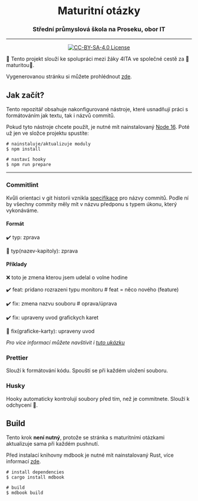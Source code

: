 <h1 align="center">Maturitní otázky</h1>
<h3 align="center">Střední průmyslová škola na Proseku, obor IT</h3>

---

<p align="center">
  <a href="https://github.com/iTzBoboCz/maturitni-otazky">
    <img alt="CC-BY-SA-4.0 License" src="https://img.shields.io/github/license/iTzBoboCz/maturitni-otazky"/>
  </a>
</p>

:rocket: Tento projekt slouží ke spolupráci mezi žáky 4ITA ve společné cestě za :hear_no_evil:maturitou:hear_no_evil:.

Vygenerovanou stránku si můžete prohlédnout [zde](https://itzbobocz.github.io/maturitni-otazky/).

## Jak začít?

Tento repozitář obsahuje nakonfigurované nástroje, které usnadňují práci s formátováním jak textu, tak i názvů commitů.

Pokud tyto nástroje chcete použít, je nutné mít nainstalovaný [Node 16](https://nodejs.org).
Poté už jen ve složce projektu spustíte:

```
# nainstaluje/aktualizuje moduly
$ npm install

# nastaví hooky
$ npm run prepare
```

---

### Commitlint

Kvůli orientaci v git historii vznikla [specifikace](https://www.conventionalcommits.org/en/v1.0.0/) pro názvy commitů. Podle ní by všechny commity měly mít v názvu předponu s typem úkonu, který vykonáváme.

#### Formát

:heavy_check_mark: typ: zprava

:crown: typ(nazev-kapitoly): zprava

#### Příklady

:x: toto je zmena kterou jsem udelal o volne hodine

:heavy_check_mark: feat: pridano rozrazeni typu monitoru # feat = něco nového (feature)

:heavy_check_mark: fix: zmena nazvu souboru # oprava/úprava

:heavy_check_mark: fix: upraveny uvod grafickych karet

:crown: fix(graficke-karty): upraveny uvod

_Pro více informací můžete navštívit i [tuto ukázku](https://gist.github.com/joshbuchea/6f47e86d2510bce28f8e7f42ae84c716)_

### Prettier

Slouží k formátování kódu. Spouští se při každém uložení souboru.

### Husky

Hooky automaticky kontrolují soubory před tím, než je commitnete. Slouží k odchycení :bug:.

## Build

Tento krok **není nutný**, protože se stránka s maturitními otázkami aktualizuje sama při každém pushnutí.

Před instalací knihovny mdbook je nutné mít nainstalovaný Rust, více informací [zde](https://www.rust-lang.org/tools/install).

```
# install dependencies
$ cargo install mdbook

# build
$ mdbook build
```
